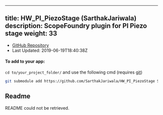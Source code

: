 
---
title: HW_PI_PiezoStage (SarthakJariwala)
description: ScopeFoundry plugin for PI Piezo stage
weight: 33
---
- [GitHub Repository](https://github.com/SarthakJariwala/HW_PI_PiezoStage)
- Last Updated: 2019-06-19T18:40:38Z


#### To add to your app:

`cd to/your_project_folder/` and use the following cmd (requires [git](/docs/100_development-environment/20_git/))

```bash
git submodule add https://github.com/SarthakJariwala/HW_PI_PiezoStage ScopeFoundryHW/PI_PiezoStage
```


## Readme
README could not be retrieved.
